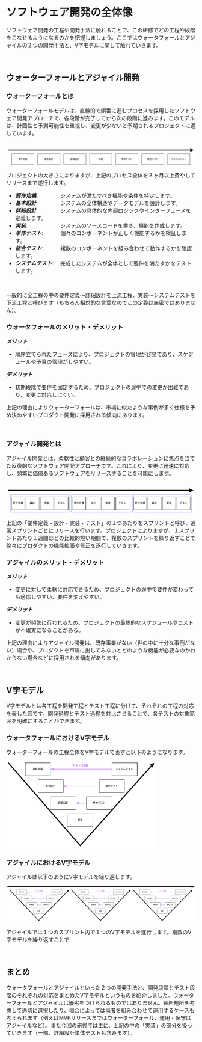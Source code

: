 # ソフトウェア開発の全体像

ソフトウェア開発の工程や開発手法に触れることで、この研修でどの工程や段階をこなせるようになるのかを把握しましょう。ここではウォータフォールとアジャイルの２つの開発手法と、V字モデルに関して触れていきます。

<br>

## ウォーターフォールとアジャイル開発

### ウォーターフォールとは

ウォーターフォールモデルは、直線的で順番に進むプロセスを採用したソフトウェア開発アプローチで、各段階が完了してから次の段階に進みます。このモデルは、計画性と予測可能性を重視し、変更が少ないと予期されるプロジェクトに適しています。

<br>

<img src="docs/images/waterfall.png">

<br>

プロジェクトの大きさによりますが、上記のプロセス全体を３ヶ月以上費やしてリリースまで遂行します。

- ***要件定義***: 　　　　システムが満たすべき機能や条件を特定します。
- ***基本設計***: 　　　　システムの全体構造やデータモデルを設計します。
- ***詳細設計***: 　　　　システムの具体的な内部ロジックやインターフェースを定義します。
- ***実装***: 　　　　　　システムのソースコードを書き、機能を作成します。
- ***単体テスト***: 　　　個々のコンポーネントが正しく機能するかを検証します。
- ***結合テスト***: 　　　複数のコンポーネントを組み合わせて動作するかを確認します。
- ***システムテスト***: 　完成したシステムが全体として要件を満たすかをテストします。

<br>

一般的に全工程の中の要件定義〜詳細設計を上流工程、実装〜システムテストを下流工程と呼びます（もちろん相対的な言葉なのでこの定義は厳密ではありません）。

### ウォータフォールのメリット・デメリット

***メリット***

- 順序立てられたフェーズにより、プロジェクトの管理が容易であり、スケジュールや予算の管理がしやすい。

***デメリット***

- 初期段階で要件を固定するため、プロジェクトの途中での変更が困難であり、変更に対応しにくい。

上記の理由によりウォーターフォールは、市場に似たような事例が多く仕様を予め決めやすいプロダクト開発に採用される傾向にあります。

<br>

### アジャイル開発とは

アジャイル開発とは、柔軟性と顧客との継続的なコラボレーションに焦点を当てた反復的なソフトウェア開発アプローチです。これにより、変更に迅速に対応し、頻繁に価値あるソフトウェアをリリースすることを可能にします。

<br>

<img src="docs/images/agile.png">

<br>

上記の「要件定義・設計・実装・テスト」の１つあたりをスプリントと呼び、通常スプリントごとにリリースを行います。プロジェクトによりますが、１スプリントあたり１週間ほどの比較的短い期間で、複数のスプリントを繰り返すことで徐々にプロダクトの機能拡張や修正を遂行していきます。

### アジャイルのメリット・デメリット

***メリット***

- 変更に対して柔軟に対応できるため、プロジェクトの途中で要件が変わっても適応しやすい、要件を変えやすい。

***デメリット***

- 変更が頻繁に行われるため、プロジェクトの最終的なスケジュールやコストが不確実になることがある。

上記の理由によりアジャイル開発は、既存事業がない（世の中に十分な事例がない）場合や、プロダクトを市場に出してみないとどのような機能が必要なのかわからない場合などに採用される傾向があります。

<br>

## V字モデル

V字モデルとは各工程を開発工程とテスト工程に分けて、それぞれの工程の対応を表した図です。開発過程とテスト過程を対比させることで、各テストの対象範囲を明確にすることができます。

### ウォータフォールにおけるV字モデル

ウォーターフォールの工程全体をV字モデルで表すと以下のようになります。

<img src="docs/images/v_model_waterfall.png" width=400>

### アジャイルにおけるV字モデル

アジャイルは以下のようにV字モデルを繰り返します。

<img src="docs/images/v_model_agile.png">

アジャイルでは１つのスプリント内で１つのV字モデルを遂行します。複数のV字モデルを繰り返すことで

<br>

## まとめ

ウォータフォールとアジャイルといった２つの開発手法と、開発段階とテスト段階のそれぞれの対応をまとめたV字モデルというものを紹介しました。ウォーターフォールとアジャイルは優劣をつけられるものではありません。長所短所を考慮して適切に選択したり、場合によっては両者を組み合わせて運用するケースも考えられます（例えばMVPリリースまではウォーターフォール、運用・保守はアジャイルなど）。また今回の研修では主に、上記の中の「実装」の部分を扱っていきます（一部、詳細設計単体テストも含みます）。

